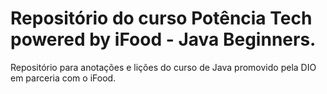 # Repositório do curso Potência Tech powered by iFood - Java Beginners.
 Repositório para anotações e lições do curso de Java promovido pela DIO em parceria com o iFood.
